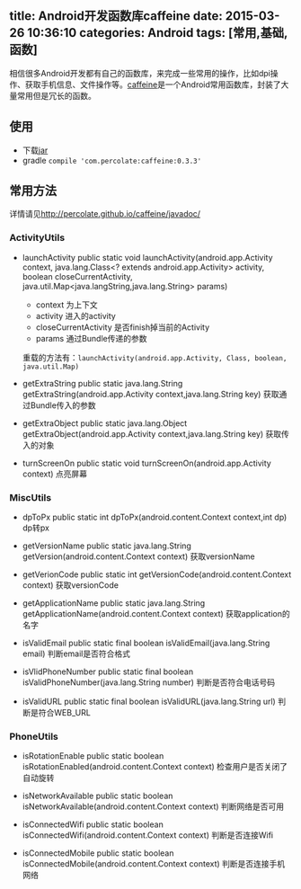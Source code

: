 title: Android开发函数库caffeine
date: 2015-03-26 10:36:10
categories: Android
tags: [常用,基础,函数]
---
相信很多Android开发都有自己的函数库，来完成一些常用的操作，比如dpi操作、获取手机信息、文件操作等。[caffeine](https://github.com/percolate/caffeine)是一个Android常用函数库，封装了大量常用但是冗长的函数。
<!--more-->
## 使用
- 下载[jar](https://github.com/percolate/caffeine/tree/master/distribution)
- gradle `compile 'com.percolate:caffeine:0.3.3'`

## 常用方法
详情请见<http://percolate.github.io/caffeine/javadoc/>

### ActivityUtils
-  launchActivity
	public static void launchActivity(android.app.Activity context,
		java.lang.Class<? extends android.app.Activity> activity,
		boolean closeCurrentActivity,
		java.util.Map<java.langString,java.lang.String> params)

	+ context 为上下文
	+ activity 进入的activity
	+ closeCurrentActivity 是否finish掉当前的Activity
	+ params 通过Bundle传递的参数

	重载的方法有：`launchActivity(android.app.Activity, Class, boolean, java.util.Map)`

- getExtraString
	public static java.lang.String getExtraString(android.app.Activity context,java.lang.String key)
	获取通过Bundle传入的参数

- getExtraObject
	public static java.lang.Object getExtraObject(android.app.Activity context,java.lang.String key)
	获取传入的对象

- turnScreenOn
	public static void turnScreenOn(android.app.Activity context)
	点亮屏幕

### MiscUtils
- dpToPx
	public static int dpToPx(android.content.Context context,int dp)
	dp转px

- getVersionName
	public static java.lang.String getVersion(android.content.Context context)
	获取versionName

- getVerionCode
	public static int getVersionCode(android.content.Context context)
	获取versionCode

- getApplicationName
	public static java.lang.String getApplicationName(android.content.Context context)
	获取application的名字

- isValidEmail
	public static final boolean isValidEmail(java.lang.String email)
	判断email是否符合格式

- isVlidPhoneNumber
	public static final boolean isValidPhoneNumber(java.lang.String number)
	判断是否符合电话号码

- isValidURL
	public static final boolean isValidURL(java.lang.String url)
	判断是符合WEB_URL

### PhoneUtils
- isRotationEnable
	public static boolean isRotationEnabled(android.content.Context context)
	检查用户是否关闭了自动旋转

- isNetworkAvailable
	public static boolean isNetworkAvailable(android.content.Context context)
	判断网络是否可用

- isConnectedWifi
	public static boolean isConnectedWifi(android.content.Context context)
	判断是否连接Wifi

- isConnectedMobile
	public static boolean isConnectedMobile(android.content.Context context)
	判断是否连接手机网络





